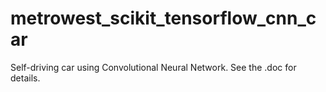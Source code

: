 # metrowest_scikit_tensorflow_cnn_car
Self-driving car using Convolutional Neural Network.  See the .doc for details.
